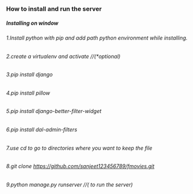 ### How to install and run the server

##### Installing on window 
###### 1.Install python with pip  and add path python environment while installing.
###### 2.create a virtualenv and activate //(*optional) 
###### 3.pip install django
###### 4.pip install pillow
###### 5.pip install django-better-filter-widget
###### 6.pip install dal-admin-filters
###### 7.use cd to go to directories where you want to keep the file
###### 8.git clone https://github.com/sanjeet123456789/fmovies.git
###### 9.python manage.py runserver //( to run the server)
